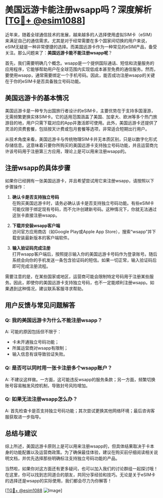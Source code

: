 # 美国远游卡能注册wsapp吗？深度解析[[TG💪+ @esim1088](https://t.me/s/esim1088)]

近年来，随着全球通信技术的发展，越来越多的人选择使用虚拟SIM卡（eSIM）来满足自己的通信需求。尤其是对于经常需要在多个国家间切换的用户来说，eSIM无疑是一种非常便捷的选择。而美国远游卡作为一种常见的eSIM产品，备受关注。那么问题来了：**美国远游卡能不能注册wsapp呢**？

首先，我们需要明确几个概念。wsapp是一个提供国际通话、短信和流量服务的应用程序，它能够帮助用户在全球范围内实现低成本甚至免费的通信服务。然而，要使用wsapp，通常需要绑定一个手机号码。因此，能否成功注册wsapp的关键在于你的eSIM卡是否具备独立号码功能。

## 美国远游卡的基本情况

美国远游卡是一种专为出国旅行者设计的eSIM卡，主要优势在于支持多国漫游，无需频繁更换实体SIM卡。它的适用范围涵盖了美国、加拿大、欧洲等多个热门旅游目的地，用户只需下载对应的App并激活即可使用。此外，美国远游卡还提供了灵活的资费套餐，包括按天计费或包月套餐等选项，非常适合短期出行用户。

从技术角度来看，美国远游卡与传统物理SIM卡并无本质区别，只是以数字化形式存储信息。这意味着只要你所购买的美国远游卡支持独立号码功能，并且运营商允许该号码用于注册第三方应用，理论上是可以用来注册wsapp的。

## 注册wsapp的具体步骤

如果你已经拥有一张美国远游卡，并且希望尝试用它来注册wsapp，请按照以下步骤操作：

1. **确认卡是否支持独立号码**  
   在购买美国远游卡时，请务必确认该卡是否支持独立号码功能。有些eSIM卡可能仅限于绑定现有号码，而不允许创建新号码。这种情况下，你就无法通过这张卡直接注册wsapp。

2. **下载并安装wsapp客户端**  
   访问官方应用商店（如Google Play或Apple App Store），搜索“wsapp”并下载安装最新版本的客户端软件。

3. **输入验证码完成注册**  
   打开wsapp客户端后，按照提示输入你的美国远游卡号码作为登录账号。随后系统会向你的手机发送一条包含验证码的短信。如果一切正常，输入验证码后即可完成注册流程。

需要注意的是，在某些国家或地区，运营商可能会限制特定号码用于注册某些服务。因此，即使你的美国远游卡支持独立号码，也不一定能顺利注册wsapp。如果遇到这种情况，建议联系客服寻求帮助。

## 用户反馈与常见问题解答

### Q: 我的美国远游卡为什么不能注册wsapp？
A: 可能的原因包括但不限于：
- 卡未开通独立号码功能；
- 所属运营商对wsapp有限制；
- 输入信息有误导致验证失败。

### Q: 是否可以同时用一张卡注册多个wsapp账户？
A: 不建议这样做。一方面，这可能违反wsapp的服务条款；另一方面，频繁切换账号容易触发风控机制，导致封号风险增加。

### Q: 如果无法注册wsapp怎么办？
A: 首先检查卡是否支持独立号码功能；其次尝试更换其他网络环境；最后咨询客服获取进一步指导。

## 总结与建议

综上所述，美国远游卡原则上是可以用来注册wsapp的，但具体结果取决于卡本身的功能配置以及运营商政策。为了确保最佳体验，建议在购买前仔细阅读相关说明文档，并优先选择那些明确标注支持独立号码功能的产品。

当然啦，如果你对这方面还有更多疑问，也可以加入我们的讨论群组一起探讨哦！在这里，你可以找到志同道合的朋友，共同分享经验和技巧。无论是关于eSIM卡的选择还是wsapp的实际使用，我们都会尽力为你解答！

[[TG💪+ @esim1088](https://t.me/s/esim1088) ![Image](https://i.postimg.cc/4NQfJmqS/Snipaste-2025-05-13-00-14-12.png)]